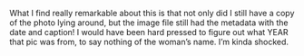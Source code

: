 What I find really remarkable about this is that not only did I still have a copy of the photo lying around, but the image file still had the metadata with the date and caption! I would have been hard pressed to figure out what YEAR that pic was from, to say nothing of the woman’s name. I’m kinda shocked.
